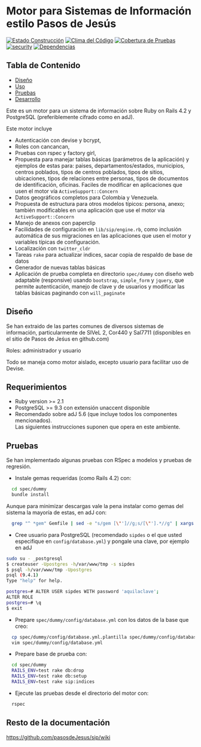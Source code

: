 # Motor para Sistemas de Información estilo Pasos de Jesús
[![Estado Construcción](https://api.travis-ci.org/pasosdeJesus/sip.svg?branch=master)](https://travis-ci.org/pasosdeJesus/sip) [![Clima del Código](https://codeclimate.com/github/pasosdeJesus/sip/badges/gpa.svg)](https://codeclimate.com/github/pasosdeJesus/sip) [![Cobertura de Pruebas](https://codeclimate.com/github/pasosdeJesus/sip/badges/coverage.svg)](https://codeclimate.com/github/pasosdeJesus/sip) [![security](https://hakiri.io/github/pasosdeJesus/sip/master.svg)](https://hakiri.io/github/pasosdeJesus/sip/master) [![Dependencias](https://gemnasium.com/pasosdeJesus/sip.svg)](https://gemnasium.com/pasosdeJesus/sip) 

## Tabla de Contenido
* [Diseño](#diseño)
* [Uso](#uso)
* [Pruebas](#pruebas)
* [Desarrollo](#desarrollo)

Este es un motor para un sistema de información sobre Ruby on Rails 4.2 y
PostgreSQL (preferiblemente cifrado como en adJ).

Este motor incluye 
* Autenticación con devise y bcrypt,  
* Roles con cancancan, 
* Pruebas con rspec y factory girl,
* Propuesta para manejar tablas básicas (parámetros de la aplicación) 
  y ejemplos de estas para: paises, departamentos/estados, municipios, 
  centros poblados, tipos de centros poblados, tipos de sitios, ubicaciones, 
  tipos de relaciones entre personas, tipos de documentos de identificación, 
  oficinas.  Faciles de modificar en aplicaciones que usen el motor vía 
  ```ActiveSupport::Concern```
* Datos geográficos completos para Colombia y Venezuela.
* Propuesta de estructura para otros modelos típicos: persona, anexo; también 
  modificables en una aplicación que use el motor via 
  ```ActiveSupport::Concern```
* Manejo de anexos con paperclip 
* Facilidades de configuración en ```lib/sip/engine.rb```, como inclusión 
  automática de sus migraciones en las aplicaciones que usen el motor y 
  variables típicas de configuración.
* Localización con ```twitter_cldr```
* Tareas ```rake``` para actualizar indices, sacar copia de respaldo de base 
  de datos
* Generador de nuevas tablas básicas
* Aplicación de prueba completa en directorio ```spec/dummy``` con diseño 
  web adaptable (responsive) usando ```bootstrap```, ```simple_form``` 
  y ```jquery```, que permite autenticación, manejo de clave y de usuarios 
  y modificar las tablas básicas paginando con ```will_paginate```

## Diseño

Se han extraido de las partes comunes de diversos sistemas de información,
particularmente de SIVeL 2, Cor440 y Sal7711 (disponibles en el sitio
de Pasos de Jeśus en github.com)

Roles: administrador y usuario

Todo se maneja como motor aislado, excepto usuario para facilitar uso de Devise.


## Requerimientos
* Ruby version >= 2.1
* PostgreSQL >= 9.3 con extensión unaccent disponible
* Recomendado sobre adJ 5.6 (que incluye todos los componentes mencionados).  
  Las siguientes instrucciones suponen que opera en este ambiente.


## Pruebas
Se han implementado algunas pruebas con RSpec a modelos y pruebas de regresión.

* Instale gemas requeridas (como Rails 4.2) con:
``` sh
  cd spec/dummy
  bundle install
```
Aunque para minimizar descargas vale la pena instalar como gemas del
sistema la mayoría de estas, en adJ con:
```sh
  grep "^ *gem" Gemfile | sed -e "s/gem [\"']//g;s/[\"'].*//g" | xargs sudo NOKOGIRI_USE_SYSTEM_LIBRARIES=1 make=gmake gem install
```
* Cree usuario para PostgreSQL (recomendado ```sipdes``` o el que usted 
  especifique en ```config/database.yml```) y pongale una clave, por ejemplo 
  en adJ
```sh
sudo su - _postgresql
$ createuser -Upostgres -h/var/www/tmp -s sipdes
$ psql -h/var/www/tmp -Upostgres
psql (9.4.1)
Type "help" for help.

postgres=# ALTER USER sipdes WITH password 'aquilaclave';
ALTER ROLE
postgres=# \q
$ exit
```
* Prepare ```spec/dummy/config/database.yml``` con los datos de la base 
	que creo:
```sh
  cp spec/dummy/config/database.yml.plantilla spec/dummy/config/database.yml
  vim spec/dummy/config/database.yml
```
* Prepare base de prueba con:
``` sh
  cd spec/dummy
  RAILS_ENV=test rake db:drop
  RAILS_ENV=test rake db:setup
  RAILS_ENV=test rake sip:indices
```
* Ejecute las pruebas desde el directorio del motor con:
```sh
  rspec
```

## Resto de la documentación 

https://github.com/pasosdeJesus/sip/wiki

